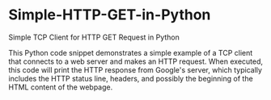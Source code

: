 # Simple-HTTP-GET-in-Python
Simple TCP Client for HTTP GET Request in Python

This Python code snippet demonstrates a simple example of a TCP client that connects to a web server and makes an HTTP request. When executed, this code will print the HTTP response from Google's server, which typically includes the HTTP status line, headers, and possibly the beginning of the HTML content of the webpage.
